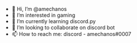 - 👋 Hi, I’m @amechanos
- 👀 I’m interested in gaming
- 🌱 I’m currently learning discord.py
- 💞️ I’m looking to collaborate on discord bot
- 📫 How to reach me: discord - amechanos#0007

<!---
amechanos/amechanos is a ✨ special ✨ repository because its `README.md` (this file) appears on your GitHub profile.
You can click the Preview link to take a look at your changes.
--->

